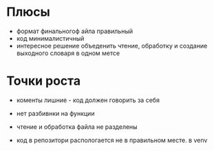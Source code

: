 # Плюсы
* формат финальногоф айла правильный
* код минималистичный
* интересное решение объеденить чтение, обработку и создание выходного словаря в одном метсе

# Точки роста
* коменты лишние - код должен говорить за себя
* нет разбивнки на функции
* чтение и обработка файла не разделены


* код в репозитори распологается не в правильном месте. в venv